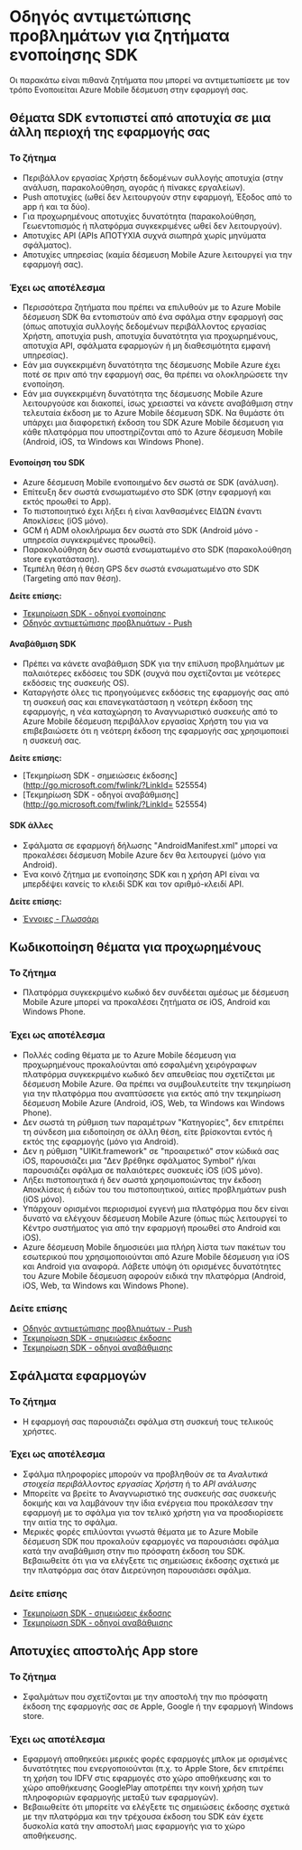 <properties 
   pageTitle="Azure κινητή δέσμευση οδηγού - SDK αντιμετώπισης προβλημάτων" 
   description="Αντιμετώπιση προβλημάτων ενοποίησης SDK στο Azure Mobile δέσμευση" 
   services="mobile-engagement" 
   documentationCenter="" 
   authors="piyushjo" 
   manager="dwrede" 
   editor=""/>

<tags
   ms.service="mobile-engagement"
   ms.devlang="na"
   ms.topic="article"
   ms.tgt_pltfrm="mobile-multiple"
   ms.workload="mobile" 
   ms.date="08/19/2016"
   ms.author="piyushjo"/>

# <a name="troubleshooting-guide-for-sdk-integration-issues"></a>Οδηγός αντιμετώπισης προβλημάτων για ζητήματα ενοποίησης SDK

Οι παρακάτω είναι πιθανά ζητήματα που μπορεί να αντιμετωπίσετε με τον τρόπο Ενοποιείται Azure Mobile δέσμευση στην εφαρμογή σας.

## <a name="sdk-issues-discovered-by-a-failure-in-another-area-of-your-application"></a>Θέματα SDK εντοπιστεί από αποτυχία σε μια άλλη περιοχή της εφαρμογής σας

### <a name="issue"></a>Το ζήτημα
- Περιβάλλον εργασίας Χρήστη δεδομένων συλλογής αποτυχία (στην ανάλυση, παρακολούθηση, αγοράς ή πίνακες εργαλείων).
- Push αποτυχίες (ωθεί δεν λειτουργούν στην εφαρμογή, Έξοδος από το app ή και τα δύο).
- Για προχωρημένους αποτυχίες δυνατότητα (παρακολούθηση, Γεωεντοπισμός ή πλατφόρμα συγκεκριμένες ωθεί δεν λειτουργούν).
- Αποτυχίες API (APIs ΑΠΟΤΥΧΙΑ συχνά σιωπηρά χωρίς μηνύματα σφάλματος).
- Αποτυχίες υπηρεσίας (καμία δέσμευση Mobile Azure λειτουργεί για την εφαρμογή σας).

### <a name="causes"></a>Έχει ως αποτέλεσμα

- Περισσότερα ζητήματα που πρέπει να επιλυθούν με το Azure Mobile δέσμευση SDK θα εντοπιστούν από ένα σφάλμα στην εφαρμογή σας (όπως αποτυχία συλλογής δεδομένων περιβάλλοντος εργασίας Χρήστη, αποτυχία push, αποτυχία δυνατότητα για προχωρημένους, αποτυχία API, σφάλματα εφαρμογών ή μη διαθεσιμότητα εμφανή υπηρεσίας).  
- Εάν μια συγκεκριμένη δυνατότητα της δέσμευσης Mobile Azure έχει ποτέ σε πριν από την εφαρμογή σας, θα πρέπει να ολοκληρώσετε την ενοποίηση. 
- Εάν μια συγκεκριμένη δυνατότητα της δέσμευσης Mobile Azure λειτουργούσε και διακοπεί, ίσως χρειαστεί να κάνετε αναβάθμιση στην τελευταία έκδοση με το Azure Mobile δέσμευση SDK. Να θυμάστε ότι υπάρχει μια διαφορετική έκδοση του SDK Azure Mobile δέσμευση για κάθε πλατφόρμα που υποστηρίζονται από το Azure δέσμευση Mobile (Android, iOS, τα Windows και Windows Phone).

#### <a name="sdk-integration"></a>Ενοποίηση του SDK

- Azure δέσμευση Mobile ενοποιημένο δεν σωστά σε SDK (ανάλυση).
- Επίτευξη δεν σωστά ενσωματωμένο στο SDK (στην εφαρμογή και εκτός προωθεί το App).
- Το πιστοποιητικό έχει λήξει ή είναι λανθασμένες ΕΙΔΏΝ έναντι Αποκλίσεις (iOS μόνο).
- GCM ή ADM ολοκλήρωμα δεν σωστά στο SDK (Android μόνο - υπηρεσία συγκεκριμένες προωθεί).
- Παρακολούθηση δεν σωστά ενσωματωμένο στο SDK (παρακολούθηση store εγκατάσταση).
- Τεμπέλη θέση ή θέση GPS δεν σωστά ενσωματωμένο στο SDK (Targeting από παν θέση).


**Δείτε επίσης:**

- [Τεκμηρίωση SDK - οδηγοί ενοποίησης][Link 5] 
- [Οδηγός αντιμετώπισης προβλημάτων - Push][Link 23]

#### <a name="sdk-upgrade"></a>Αναβάθμιση SDK

- Πρέπει να κάνετε αναβάθμιση SDK για την επίλυση προβλημάτων με παλαιότερες εκδόσεις του SDK (συχνά που σχετίζονται με νεότερες εκδόσεις της συσκευής OS).
- Καταργήστε όλες τις προηγούμενες εκδόσεις της εφαρμογής σας από τη συσκευή σας και επανεγκατάσταση η νεότερη έκδοση της εφαρμογής, η νέα καταχώρηση το Αναγνωριστικό συσκευής από το Azure Mobile δέσμευση περιβάλλον εργασίας Χρήστη του για να επιβεβαιώσετε ότι η νεότερη έκδοση της εφαρμογής σας χρησιμοποιεί η συσκευή σας.

**Δείτε επίσης:**

- [Τεκμηρίωση SDK - σημειώσεις έκδοσης](http://go.microsoft.com/fwlink/?LinkId= 525554) 
- [Τεκμηρίωση SDK - οδηγοί αναβάθμισης](http://go.microsoft.com/fwlink/?LinkId= 525554)

#### <a name="sdk-other"></a>SDK άλλες

- Σφάλματα σε εφαρμογή δήλωσης "AndroidManifest.xml" μπορεί να προκαλέσει δέσμευση Mobile Azure δεν θα λειτουργεί (μόνο για Android).
- Ένα κοινό ζήτημα με ενοποίησης SDK και η χρήση API είναι να μπερδέψει κανείς το κλειδί SDK και τον αριθμό-κλειδί API.

**Δείτε επίσης:**

- [Έννοιες - Γλωσσάρι][Link 6]

## <a name="advanced-coding-issues"></a>Κωδικοποίηση θέματα για προχωρημένους

### <a name="issue"></a>Το ζήτημα
-  Πλατφόρμα συγκεκριμένο κωδικό δεν συνδέεται αμέσως με δέσμευση Mobile Azure μπορεί να προκαλέσει ζητήματα σε iOS, Android και Windows Phone.

### <a name="causes"></a>Έχει ως αποτέλεσμα

- Πολλές coding θέματα με το Azure Mobile δέσμευση για προχωρημένους προκαλούνται από εσφαλμένη χειρόγραφων πλατφόρμα συγκεκριμένο κωδικό δεν απευθείας που σχετίζεται με δέσμευση Mobile Azure. Θα πρέπει να συμβουλευτείτε την τεκμηρίωση για την πλατφόρμα που αναπτύσσετε για εκτός από την τεκμηρίωση δέσμευση Mobile Azure (Android, iOS, Web, τα Windows και Windows Phone).
- Δεν σωστά τη ρύθμιση των παραμέτρων "Κατηγορίες", δεν επιτρέπει τη σύνδεση μια ειδοποίηση σε άλλη θέση, είτε βρίσκονται εντός ή εκτός της εφαρμογής (μόνο για Android). 
- Δεν η ρύθμιση "UIKit.framework" σε "προαιρετικό" στον κώδικά σας iOS, παρουσιάζει μια "Δεν βρέθηκε σφάλματος Symbol" ή/και παρουσιάζει σφάλμα σε παλαιότερες συσκευές iOS (iOS μόνο).
- Λήξει πιστοποιητικά ή δεν σωστά χρησιμοποιώντας την έκδοση Αποκλίσεις ή ειδών του του πιστοποιητικού, αιτίες προβλημάτων push (iOS μόνο).
- Υπάρχουν ορισμένοι περιορισμοί εγγενή μια πλατφόρμα που δεν είναι δυνατό να ελέγχουν δέσμευση Mobile Azure (όπως πώς λειτουργεί το Κέντρο συστήματος για από την εφαρμογή προωθεί στο Android και iOS).
- Azure δέσμευση Mobile δημοσιεύει μια πλήρη λίστα των πακέτων του εσωτερικού που χρησιμοποιούνται από Azure Mobile δέσμευση για iOS και Android για αναφορά. Λάβετε υπόψη ότι ορισμένες δυνατότητες του Azure Mobile δέσμευση αφορούν ειδικά την πλατφόρμα (Android, iOS, Web, τα Windows και Windows Phone).

### <a name="see-also"></a>Δείτε επίσης

 - [Οδηγός αντιμετώπισης προβλημάτων - Push][Link 23] 
 - [Τεκμηρίωση SDK - σημειώσεις έκδοσης][Link 5]
 - [Τεκμηρίωση SDK - οδηγοί αναβάθμισης][Link 5]

## <a name="application-crashes"></a>Σφάλματα εφαρμογών

### <a name="issue"></a>Το ζήτημα
- Η εφαρμογή σας παρουσιάζει σφάλμα στη συσκευή τους τελικούς χρήστες.

### <a name="causes"></a>Έχει ως αποτέλεσμα

- Σφάλμα πληροφορίες μπορούν να προβληθούν σε τα *Αναλυτικά στοιχεία περιβάλλοντος εργασίας Χρήστη* ή το *API ανάλυσης*
- Μπορείτε να βρείτε το Αναγνωριστικό της συσκευής σας συσκευής δοκιμής και να λαμβάνουν την ίδια ενέργεια που προκάλεσαν την εφαρμογή με το σφάλμα για τον τελικό χρήστη για να προσδιορίσετε την αιτία της το σφάλμα.
- Μερικές φορές επιλύονται γνωστά θέματα με το Azure Mobile δέσμευση SDK που προκαλούν εφαρμογές να παρουσιάσει σφάλμα κατά την αναβάθμιση στην πιο πρόσφατη έκδοση του SDK. Βεβαιωθείτε ότι για να ελέγξετε τις σημειώσεις έκδοσης σχετικά με την πλατφόρμα σας όταν Διερεύνηση παρουσιάσει σφάλμα.

### <a name="see-also"></a>Δείτε επίσης

- [Τεκμηρίωση SDK - σημειώσεις έκδοσης][Link 5]
- [Τεκμηρίωση SDK - οδηγοί αναβάθμισης][Link 5]

## <a name="app-store-upload-failures"></a>Αποτυχίες αποστολής App store

### <a name="issue"></a>Το ζήτημα
- Σφαλμάτων που σχετίζονται με την αποστολή την πιο πρόσφατη έκδοση της εφαρμογής σας σε Apple, Google ή την εφαρμογή Windows store.

### <a name="causes"></a>Έχει ως αποτέλεσμα

- Εφαρμογή αποθηκεύει μερικές φορές εφαρμογές μπλοκ με ορισμένες δυνατότητες που ενεργοποιούνται (π.χ. το Apple Store, δεν επιτρέπει τη χρήση του IDFV στις εφαρμογές στο χώρο αποθήκευσης και το χώρο αποθήκευσης GooglePlay αποτρέπει την κοινή χρήση των πληροφοριών εφαρμογής μεταξύ των εφαρμογών). 
- Βεβαιωθείτε ότι μπορείτε να ελέγξετε τις σημειώσεις έκδοσης σχετικά με την πλατφόρμα και την τρέχουσα έκδοση του SDK εάν έχετε δυσκολία κατά την αποστολή μιας εφαρμογής για το χώρο αποθήκευσης.

<!--Link references-->
[Link 1]: mobile-engagement-user-interface.md
[Link 2]: mobile-engagement-troubleshooting-guide.md
[Link 3]: mobile-engagement-how-tos.md
[Link 4]: http://go.microsoft.com/fwlink/?LinkID=525553
[Link 5]: http://go.microsoft.com/fwlink/?LinkID=525554
[Link 6]: http://go.microsoft.com/fwlink/?LinkId=525555
[Link 7]: https://account.windowsazure.com/PreviewFeatures
[Link 8]: https://social.msdn.microsoft.com/Forums/azure/en-US/home?forum=azuremobileengagement
[Link 9]: http://azure.microsoft.com/en-us/services/mobile-engagement/
[Link 10]: http://azure.microsoft.com/en-us/documentation/services/mobile-engagement/
[Link 11]: http://azure.microsoft.com/en-us/pricing/details/mobile-engagement/
[Link 12]: mobile-engagement-user-interface-navigation.md
[Link 13]: mobile-engagement-user-interface-home.md
[Link 14]: mobile-engagement-user-interface-my-account.md
[Link 15]: mobile-engagement-user-interface-analytics.md
[Link 16]: mobile-engagement-user-interface-monitor.md
[Link 17]: mobile-engagement-user-interface-reach.md
[Link 18]: mobile-engagement-user-interface-segments.md
[Link 19]: mobile-engagement-user-interface-dashboard.md
[Link 20]: mobile-engagement-user-interface-settings.md
[Link 21]: mobile-engagement-troubleshooting-guide-analytics.md
[Link 22]: mobile-engagement-troubleshooting-guide-apis.md
[Link 23]: mobile-engagement-troubleshooting-guide-push-reach.md
[Link 24]: mobile-engagement-troubleshooting-guide-service.md
[Link 25]: mobile-engagement-troubleshooting-guide-sdk.md
[Link 26]: mobile-engagement-troubleshooting-guide-sr-info.md
[Link 27]: mobile-engagement-user-interface-reach-campaign.md
[Link 28]: mobile-engagement-user-interface-reach-criterion.md
[Link 29]: mobile-engagement-user-interface-reach-content.md
 
